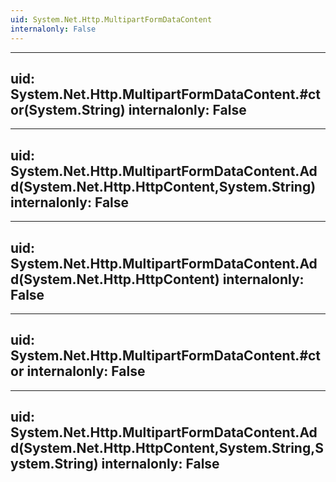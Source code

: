 ```yaml
---
uid: System.Net.Http.MultipartFormDataContent
internalonly: False
---
```


---
uid: System.Net.Http.MultipartFormDataContent.#ctor(System.String)
internalonly: False
---

---
uid: System.Net.Http.MultipartFormDataContent.Add(System.Net.Http.HttpContent,System.String)
internalonly: False
---

---
uid: System.Net.Http.MultipartFormDataContent.Add(System.Net.Http.HttpContent)
internalonly: False
---

---
uid: System.Net.Http.MultipartFormDataContent.#ctor
internalonly: False
---

---
uid: System.Net.Http.MultipartFormDataContent.Add(System.Net.Http.HttpContent,System.String,System.String)
internalonly: False
---
